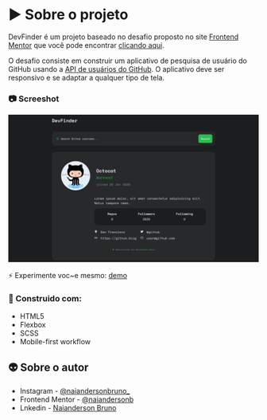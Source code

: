 # ▶️  Sobre o projeto

DevFinder é um projeto baseado no desafio proposto no site [Frontend Mentor](https://www.frontendmentor.io/) que você pode encontrar [clicando aqui](https://www.frontendmentor.io/challenges/github-user-search-app-Q09YOgaH6).

O desafio consiste em construir um aplicativo de pesquisa de usuário do GitHub usando a [API de usuários do GitHub](https://docs.github.com/en/rest/reference/users#get-a-user). O aplicativo deve ser responsivo e se adaptar a qualquer tipo de tela.

### 📷 Screeshot

![](./assets/images/desktop.png)

⚡ Experimente voc~e mesmo: [demo](https://naiandersonb.github.io/devfinder/)  

### 💼 Construido com:

- HTML5
- Flexbox
- SCSS
- Mobile-first workflow


## 👽 Sobre o autor

- Instagram - [@naiandersonbruno_](https://www.instagram.com/naiandersonbruno_/)
- Frontend Mentor - [@naiandersonb](https://www.frontendmentor.io/profile/naiandersonb)
- Lnkedin - [Naianderson Bruno](www.linkedin.com/in/naianderson-bruno-franca)